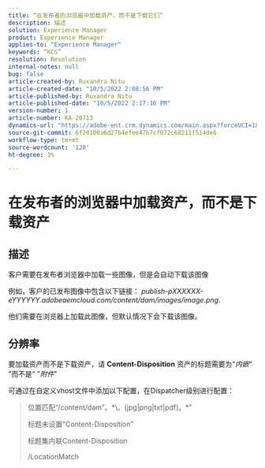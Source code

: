 ```yaml
---
title: “在发布者的浏览器中加载资产，而不是下载它们”
description: 描述
solution: Experience Manager
product: Experience Manager
applies-to: "Experience Manager"
keywords: “KCS”
resolution: Resolution
internal-notes: null
bug: false
article-created-by: Ruxandra Nitu
article-created-date: "10/5/2022 2:08:56 PM"
article-published-by: Ruxandra Nitu
article-published-date: "10/5/2022 2:17:16 PM"
version-number: 1
article-number: KA-20713
dynamics-url: "https://adobe-ent.crm.dynamics.com/main.aspx?forceUCI=1&pagetype=entityrecord&etn=knowledgearticle&id=a7a6973c-b744-ed11-bba2-0022480869de"
source-git-commit: 6f20100a6d27b4efee47b7cf072c68211f514de6
workflow-type: tm+mt
source-wordcount: '128'
ht-degree: 3%

---
```


# 在发布者的浏览器中加载资产，而不是下载资产

## 描述


客户需要在发布者浏览器中加载一些图像，但是会自动下载该图像

例如，客户的已发布图像中包含以下链接： *publish-pXXXXXX-eYYYYYY.adobeaemcloud.com/content/dam/images/image.png*.

他们需要在浏览器上加载此图像，但默认情况下会下载该图像。


## 分辨率


要加载资产而不是下载资产，请 <b>Content-Disposition</b> 资产的标题需要为“*内嵌*“ ”而不是“ ”*附件*&quot;

可通过在自定义vhost文件中添加以下配置，在Dispatcher级别进行配置：




> 位置匹配“\/content\/dam”。\*\。(jpg|png|txt|pdf)。\*&quot;
> 
> 标题未设置“Content-Disposition”
> 
> 标题集内联Content-Disposition
> 
> /LocationMatch





